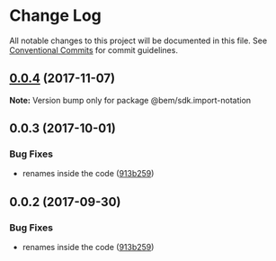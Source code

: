 # Change Log

All notable changes to this project will be documented in this file.
See [Conventional Commits](https://conventionalcommits.org) for commit guidelines.

<a name="0.0.4"></a>
## [0.0.4](https://github.com/bem/bem-sdk/compare/@bem/sdk.import-notation@0.0.3...@bem/sdk.import-notation@0.0.4) (2017-11-07)




**Note:** Version bump only for package @bem/sdk.import-notation

<a name="0.0.3"></a>
## 0.0.3 (2017-10-01)


### Bug Fixes

* renames inside the code ([913b259](https://github.com/bem/bem-sdk/commit/913b259))




<a name="0.0.2"></a>
## 0.0.2 (2017-09-30)


### Bug Fixes

* renames inside the code ([913b259](https://github.com/bem/bem-sdk/commit/913b259))

